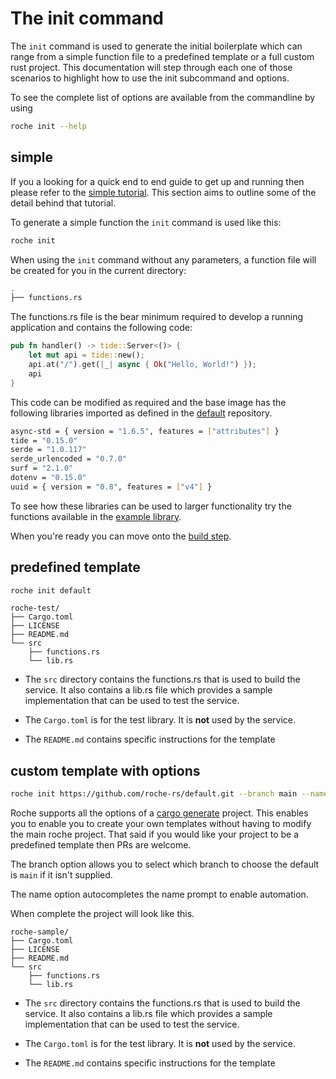 # The init command

The `init` command is used to generate the initial boilerplate which can range from a simple function file to a predefined template or a full custom rust project. This documentation will step through each one of those scenarios to highlight how to use the init subcommand and options.

To see the complete list of options are available from the commandline by using

```bash
roche init --help
```

## simple

If you a looking for a quick end to end guide to get up and running then please refer to the [simple tutorial](/tutorials/simple.md).
This section aims to outline some of the detail behind that tutorial.


To generate a simple function the `init` command is used like this:

```bash
roche init
```

When using the `init` command without any parameters, a function file will be created for you in the current directory:

```bash
.
├── functions.rs
```

The functions.rs file is the bear minimum required to develop a running application and contains the following code:

```rust
pub fn handler() -> tide::Server<()> {    
    let mut api = tide::new();
    api.at("/").get(|_| async { Ok("Hello, World!") });
    api
}
```

This code can be modified as required and the base image has the following libraries imported as defined in the [default](https://github.com/roche-rs/default/blob/main/image/Cargo.toml) repository.

```bash
async-std = { version = "1.6.5", features = ["attributes"] }
tide = "0.15.0"
serde = "1.0.117"
serde_urlencoded = "0.7.0"
surf = "2.1.0"
dotenv = "0.15.0"
uuid = { version = "0.8", features = ["v4"] }
```

To see how these libraries can be used to larger functionality try the functions available in the [example library](https://github.com/roche-rs/roche/tree/main/examples).

When you're ready you can move onto the [build step](build.md).


## predefined template

```bash
roche init default
```

```
roche-test/
├── Cargo.toml
├── LICENSE
├── README.md
└── src
    ├── functions.rs
    └── lib.rs
```
- The `src` directory contains the functions.rs that is used to build the service. It also contains a lib.rs 
  file which provides a sample implementation that can be used to test the service.

- The `Cargo.toml` is for the test library. It is **not** used by the service.

- The `README.md` contains specific instructions for the template 


## custom template with options

```bash
roche init https://github.com/roche-rs/default.git --branch main --name roche-sample
```

Roche supports all the options of  a [cargo generate](https://github.com/ashleygwilliams/cargo-generate) project. 
This enables you to enable you to create your own templates without having to modify the main roche project.
That said if you would like your project to be a predefined template then PRs are welcome.

The branch option allows you to select which branch to choose the default is `main` if it isn't supplied.

The name option autocompletes the name prompt to enable automation.

When complete the project will look like this.

```
roche-sample/
├── Cargo.toml
├── LICENSE
├── README.md
└── src
    ├── functions.rs
    └── lib.rs
```
- The `src` directory contains the functions.rs that is used to build the service. It also contains a lib.rs 
  file which provides a sample implementation that can be used to test the service.

- The `Cargo.toml` is for the test library. It is **not** used by the service.

- The `README.md` contains specific instructions for the template 
